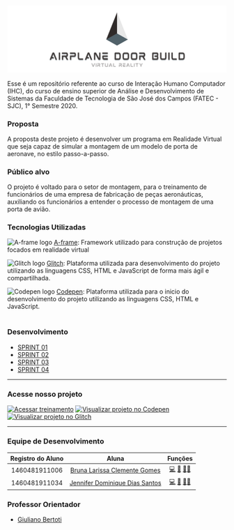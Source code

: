<img alt="banner do projeto" title="Airplane Door Build" src="https://github.com/littlebru/Realidade_Virtual-VR/blob/master/Imagens/Capa-Airplane.png">

Esse é um repositório referente ao curso de Interação Humano Computador (IHC), do curso de ensino superior de Análise e Desenvolvimento de Sistemas da Faculdade de Tecnologia de São José dos Campos (FATEC - SJC), 1° Semestre 2020.

### Proposta
A proposta deste projeto é desenvolver um programa em Realidade Virtual que seja capaz de simular a montagem de um modelo de porta de aeronave, no estilo passo-a-passo.

### Público alvo
O projeto é voltado para o setor de montagem, para o treinamento de funcionários de uma empresa de fabricação de peças aeronáuticas, auxiliando os funcionários a entender o processo de montagem de uma porta de avião.

### Tecnologias Utilizadas
<img src="https://github.com/littlebru/Realidade_Virtual-VR/blob/master/Imagens/A-frame.png" width="30px;" title="A-frame logo">    [A-frame](https://aframe.io):
Framework utilizado para construção de projetos focados em realidade virtual

<img src="https://github.com/littlebru/Realidade_Virtual-VR/blob/master/Imagens/Glitch.png" width="30px;" title="Glitch logo">    [Glitch](https://glitch.com):
Plataforma utilizada para desenvolvimento do projeto utilizando as linguagens CSS, HTML e JavaScript de forma mais ágil e compartilhada.

<img src="https://github.com/littlebru/Realidade_Virtual-VR/blob/master/Imagens/Codepen.png" width="30px;" title="Codepen logo">    [Codepen](https://codepen.io):
Plataforma utilizada para o inicio do desenvolvimento do projeto utilizando as linguagens CSS, HTML e JavaScript.
<br><br>

### Desenvolvimento
* [SPRINT 01](https://github.com/littlebru/Realidade_Virtual-VR/tree/master/Sprint%2001)
* [SPRINT 02](https://github.com/littlebru/Realidade_Virtual-VR/tree/master/Sprint%2002)
* [SPRINT 03](https://github.com/littlebru/Realidade_Virtual-VR/tree/master/Sprint%2003)
* [SPRINT 04](https://github.com/littlebru/Realidade_Virtual-VR/tree/master/Sprint%2004)
------------------------------------------------------
### Acesse nosso projeto
<a href="https://airplane-build-latecoere.glitch.me"><img src="https://github.com/littlebru/Realidade_Virtual-VR/blob/master/Imagens/botao_projeto.gif" width="19.5%;" title="Acessar treinamento"></a>
<a href="https://codepen.io/py_zza/pen/MWaqQeK?editors=1010"><img src="https://github.com/littlebru/Realidade_Virtual-VR/blob/master/Imagens/botao_codepen.png" width="19.5%;" title="Visualizar projeto no Codepen"></a>
<a href="https://glitch.com/~airplane-build-latecoere"><img src="https://github.com/littlebru/Realidade_Virtual-VR/blob/master/Imagens/botao_glitch.png" width="19.5%;" title="Visualizar projeto no Glitch"></a>

------------------------------------------------------

### Equipe de Desenvolvimento

|Registro do Aluno | Aluna |Funções|
|:-----------:|:-----------------:|:------:|
|1460481911006 |[Bruna Larissa Clemente Gomes](https://github.com/littlebru)| <a href="https://github.com/littlebru" title="code">💻</a> <a href="https://github.com/littlebru" title="Documentation">:book:</a> <a href="https://github.com/littlebru" title="Ideas, Planning & Feedback">🤔</a><a href="https://github.com/littlebru" title="Reviewed">👀</a>|
| 1460481911034|[Jennifer Dominique Dias Santos](https://github.com/JenniferDominique) |<a href="https://github.com/JenniferDominique" title="code">💻</a> <a href="https://github.com/JenniferDominique" title="Maintenance">🚧</a> <a href="https://github.com/JenniferDominique" title="Ideas, Planning & Feedback">🤔</a><a href="https://github.com/JenniferDominique" title="Reviewed">👀</a>|


### Professor Orientador
* [Giuliano Bertoti](https://github.com/giulianobertoti)
